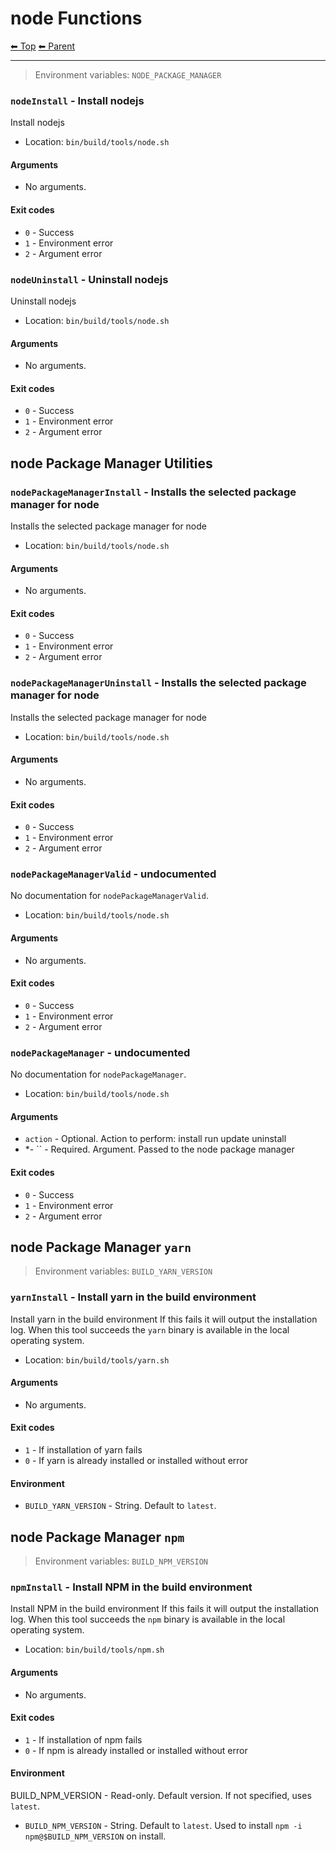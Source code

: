 # node Functions

<!-- TEMPLATE header 2 -->
[⬅ Top](index.md) [⬅ Parent ](../index.md)
<hr />

> Environment variables: `NODE_PACKAGE_MANAGER`

### `nodeInstall` - Install nodejs

Install nodejs

- Location: `bin/build/tools/node.sh`

#### Arguments

- No arguments.

#### Exit codes

- `0` - Success
- `1` - Environment error
- `2` - Argument error
### `nodeUninstall` - Uninstall nodejs

Uninstall nodejs

- Location: `bin/build/tools/node.sh`

#### Arguments

- No arguments.

#### Exit codes

- `0` - Success
- `1` - Environment error
- `2` - Argument error

## node Package Manager Utilities

### `nodePackageManagerInstall` - Installs the selected package manager for node

Installs the selected package manager for node

- Location: `bin/build/tools/node.sh`

#### Arguments

- No arguments.

#### Exit codes

- `0` - Success
- `1` - Environment error
- `2` - Argument error
### `nodePackageManagerUninstall` - Installs the selected package manager for node

Installs the selected package manager for node

- Location: `bin/build/tools/node.sh`

#### Arguments

- No arguments.

#### Exit codes

- `0` - Success
- `1` - Environment error
- `2` - Argument error
### `nodePackageManagerValid` - undocumented

No documentation for `nodePackageManagerValid`.

- Location: `bin/build/tools/node.sh`

#### Arguments

- No arguments.

#### Exit codes

- `0` - Success
- `1` - Environment error
- `2` - Argument error
### `nodePackageManager` - undocumented

No documentation for `nodePackageManager`.

- Location: `bin/build/tools/node.sh`

#### Arguments

- `action` - Optional. Action to perform: install run update uninstall
- *- `` - Required. Argument. Passed to the node package manager

#### Exit codes

- `0` - Success
- `1` - Environment error
- `2` - Argument error

## node Package Manager `yarn`

> Environment variables: `BUILD_YARN_VERSION`

### `yarnInstall` - Install yarn in the build environment

Install yarn in the build environment
If this fails it will output the installation log.
When this tool succeeds the `yarn` binary is available in the local operating system.

- Location: `bin/build/tools/yarn.sh`

#### Arguments

- No arguments.

#### Exit codes

- `1` - If installation of yarn fails
- `0` - If yarn is already installed or installed without error

#### Environment

- `BUILD_YARN_VERSION` - String. Default to `latest`.

## node Package Manager `npm`

> Environment variables: `BUILD_NPM_VERSION`

### `npmInstall` - Install NPM in the build environment

Install NPM in the build environment
If this fails it will output the installation log.
When this tool succeeds the `npm` binary is available in the local operating system.

- Location: `bin/build/tools/npm.sh`

#### Arguments

- No arguments.

#### Exit codes

- `1` - If installation of npm fails
- `0` - If npm is already installed or installed without error

#### Environment

BUILD_NPM_VERSION - Read-only. Default version. If not specified, uses `latest`.
- `BUILD_NPM_VERSION` - String. Default to `latest`. Used to install `npm -i npm@$BUILD_NPM_VERSION` on install.
